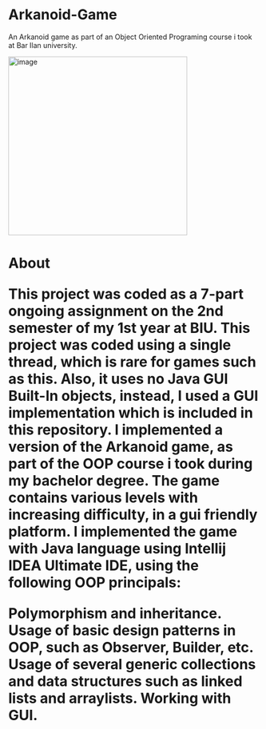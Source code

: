 # Arkanoid-Game
An Arkanoid game as part of an Object Oriented Programing course i took at Bar Ilan university.

<img width="358" alt="image" src="https://user-images.githubusercontent.com/112869076/194752772-add97d2f-8789-41fb-a4f1-ef3d8fbc9349.png">

 <h1>About <h1\>

This project was coded as a 7-part ongoing assignment on the 2nd semester of my 1st year at BIU. This project was coded using a single thread, which is rare for games such as this. Also, it uses no Java GUI Built-In objects, instead, I used a GUI implementation which is included in this repository. I implemented a version of the Arkanoid game, as part of the OOP course i took during my bachelor degree.
The game contains various levels with increasing difficulty, in a gui friendly platform.
I implemented the game with Java language using Intellij IDEA Ultimate IDE, using the following OOP principals:

Polymorphism and inheritance.
Usage of basic design patterns in OOP, such as Observer, Builder, etc.
Usage of several generic collections and data structures such as linked lists and arraylists.
Working with GUI.
